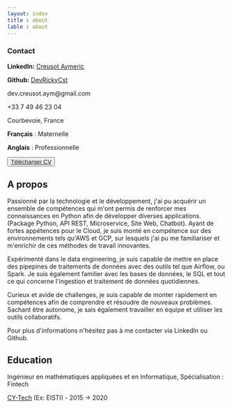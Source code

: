 ```yaml
---
layout: index
title : about
lable : about
---
```

<div class="container div_abount_me content">
        <div class="row">
            <div class="col-4">
                <div class="left-block">
                    <h3 class="blue">Contact</h3>
                    <div class="contact-info">
                      <p><strong>LinkedIn:</strong> <a href="https://www.linkedin.com/in/aymeric-creusot-099a70172/" target="_blank">Creusot Aymeric</a></p>
                      <p><strong>Github:</strong> <a href="https://github.com/DevRickyCst" target="_blank">DevRickyCst</a></p>
                      <p>dev.creusot.aym@gmail.com</p>
                      <p>+33 7 49 46 23 04</p>
                      <p>Courbevoie, France</p>
                    </div>
                </div>
                <div class="left-block language">
                    <p><b>Français</b> : Maternelle</p>
                    <p><b>Anglais</b> : Professionnelle</p>
                </div>
                <div class="left-block download">
                    <button class="btn btn-light">
                        <a href="/assets/pdf/developpeurPython.pdf" target="_blank" >Télécharger CV</a>
                    </button>
                </div>
            </div>
            <div class="col-8">
                <div class="div-about-me-content apropos">
                    <h2 class="section-title blue bold">A propos</h2>
                            <p>
                            Passionné par la technologie et le développement, j'ai pu acquérir un ensemble de compétences qui m'ont permis de renforcer mes connaissances en Python afin de développer diverses applications.(Package Python, API REST, Microservice, Site Web, Chatbot). Ayant de fortes appétences pour le Cloud, je suis monté en compétence sur des environnements tels qu'AWS et GCP, sur lesquels j'ai pu me familiariser et m'enrichir de ces méthodes de travail innovantes.
                            </p>
                            <p>
                            Expérimenté dans le data engineering, je suis capable de mettre en place des pipepines de traitements de données avec des outils tel que Airflow, ou Spark. Je suis également familier avec les bases de données, le SQL et tout ce qui concerne l'ingestion et traitement de données quotidiennes.
                            </p>
                            <p>
                            Curieux et avide de challenges, je suis capable de monter rapidement en compétences afin de comprendre et résoudre de nouveaux problèmes. Sachant être autonome, je sais également travailler en équipe et utiliser les outils collaboratifs.
                            </p>
                            <p>
                            Pour plus d'informations n'hésitez pas à me contacter via LinkedIn ou Github.
                            </p>
                    <h2 class="section-title blue bold">Education</h2>
                    <p class ='degree'>Ingénieur en mathématiques appliquées et en Informatique, Spécialisation : Fintech</p>
                    <p class ='degreeschool'><a href="https://cytech.cyu.fr/formations-cy-tech/ingenieurs" target="_blank">CY-Tech</a> (Ex: EISTI)  -  2015 -> 2020</p>
                </div>
            </div>
        </div>
    </div>
